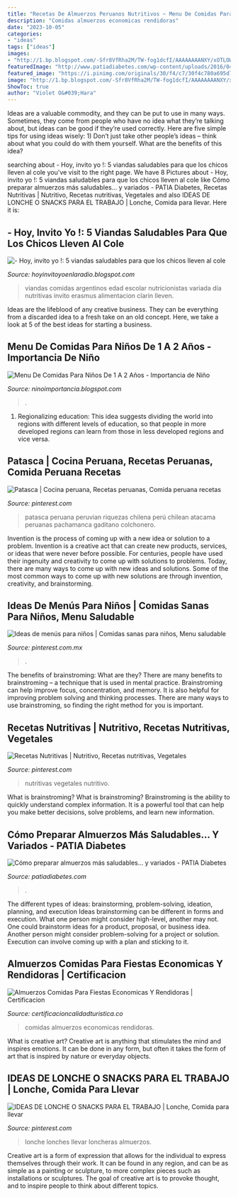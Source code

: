 ```yaml
---
title: "Recetas De Almuerzos Peruanos Nutritivos ~ Menu De Comidas Para Niños De 1 A 2 Años"
description: "Comidas almuerzos economicas rendidoras"
date: "2023-10-05"
categories:
- "ideas"
tags: ["ideas"]
images:
- "http://1.bp.blogspot.com/-Sfr8VfRha2M/TW-fog1dcfI/AAAAAAAANXY/xOTLOWW4E2Q/s1600/1.jpg"
featuredImage: "http://www.patiadiabetes.com/wp-content/uploads/2016/04/2-3.jpg"
featured_image: "https://i.pinimg.com/originals/30/f4/c7/30f4c780a695d730c786b56b3e531c73.jpg"
image: "http://1.bp.blogspot.com/-Sfr8VfRha2M/TW-fog1dcfI/AAAAAAAANXY/xOTLOWW4E2Q/s1600/1.jpg"
ShowToc: true
author: "Violet O&#039;Hara"
---
```



Ideas are a valuable commodity, and they can be put to use in many ways. Sometimes, they come from people who have no idea what they’re talking about, but ideas can be good if they’re used correctly. Here are five simple tips for using ideas wisely: 1) Don’t just take other people’s ideas – think about what you could do with them yourself. What are the benefits of this idea?

	

		
searching about - Hoy, invito yo !: 5 viandas saludables para que los chicos lleven al cole you've visit to the right page. We have 8 Pictures about - Hoy, invito yo !: 5 viandas saludables para que los chicos lleven al cole like Cómo preparar almuerzos más saludables... y variados - PATIA Diabetes, Recetas Nutritivas | Nutritivo, Recetas nutritivas, Vegetales and also IDEAS DE LONCHE O SNACKS PARA EL TRABAJO | Lonche, Comida para llevar. Here it is:
		
    
## - Hoy, Invito Yo !: 5 Viandas Saludables Para Que Los Chicos Lleven Al Cole

<img loading=lazy src="http://1.bp.blogspot.com/-Sfr8VfRha2M/TW-fog1dcfI/AAAAAAAANXY/xOTLOWW4E2Q/s1600/1.jpg" onerror="this.onerror=null;this.src='https://tse2.mm.bing.net/th?id=OIP.z1sGzev7Y0sKoyGnkbUUPgHaDe&amp;pid=15.1';" alt="- Hoy, invito yo !: 5 viandas saludables para que los chicos lleven al cole">

_Source: hoyinvitoyoenlaradio.blogspot.com_

>viandas comidas argentinos edad escolar nutricionistas variada día nutritivas invito erasmus alimentacion clarin lleven. 

	

Ideas are the lifeblood of any creative business. They can be everything from a discarded idea to a fresh take on an old concept. Here, we take a look at 5 of the best ideas for starting a business.

    
## Menu De Comidas Para Niños De 1 A 2 Años - Importancia De Niño

<img loading=lazy src="https://i.ytimg.com/vi/OaEs4eGJv_o/maxresdefault.jpg" onerror="this.onerror=null;this.src='https://tse1.mm.bing.net/th?id=OIP.BjPLA_JCv49fOyFdgIp3TwHaEK&amp;pid=15.1';" alt="Menu De Comidas Para Niños De 1 A 2 Años - Importancia de Niño">

_Source: ninoimportancia.blogspot.com_

>. 

	

1. Regionalizing education: This idea suggests dividing the world into regions with different levels of education, so that people in more developed regions can learn from those in less developed regions and vice versa.

    
## Patasca | Cocina Peruana, Recetas Peruanas, Comida Peruana Recetas

<img loading=lazy src="https://i.pinimg.com/originals/30/f4/c7/30f4c780a695d730c786b56b3e531c73.jpg" onerror="this.onerror=null;this.src='https://tse1.mm.bing.net/th?id=OIP.CgOHI8i04nFzDvkz8ED2MAHaFj&amp;pid=15.1';" alt="Patasca | Cocina peruana, Recetas peruanas, Comida peruana recetas">

_Source: pinterest.com_

>patasca peruana peruvian riquezas chilena perú chilean atacama peruanas pachamanca gaditano colchonero. 

	

Invention is the process of coming up with a new idea or solution to a problem. Invention is a creative act that can create new products, services, or ideas that were never before possible. For centuries, people have used their ingenuity and creativity to come up with solutions to problems. Today, there are many ways to come up with new ideas and solutions. Some of the most common ways to come up with new solutions are through invention, creativity, and brainstorming.

    
## Ideas De Menús Para Niños | Comidas Sanas Para Niños, Menu Saludable

<img loading=lazy src="https://i.pinimg.com/originals/f4/64/14/f464148359efca59dedff13021305eb8.jpg" onerror="this.onerror=null;this.src='https://tse4.mm.bing.net/th?id=OIP.BuxZm1i9c0oCcykUrDjRPgHaKX&amp;pid=15.1';" alt="Ideas de menús para niños | Comidas sanas para niños, Menu saludable">

_Source: pinterest.com.mx_

>. 

	

The benefits of brainstroming: What are they?
There are many benefits to brainstroming – a technique that is used in mental practice. Brainstroming can help improve focus, concentration, and memory. It is also helpful for improving problem solving and thinking processes. There are many ways to use brainstroming, so finding the right method for you is important.

    
## Recetas Nutritivas | Nutritivo, Recetas Nutritivas, Vegetales

<img loading=lazy src="https://i.pinimg.com/736x/7d/4d/c6/7d4dc64a25d6d1019c406bf52b57472f--lifestyle.jpg" onerror="this.onerror=null;this.src='https://tse1.mm.bing.net/th?id=OIP.Tubh8d7dnKsEDgkjq444EQHaJ3&amp;pid=15.1';" alt="Recetas Nutritivas | Nutritivo, Recetas nutritivas, Vegetales">

_Source: pinterest.com_

>nutritivas vegetales nutritivo. 

	

What is brainstroming?
What is brainstroming? Brainstroming is the ability to quickly understand complex information. It is a powerful tool that can help you make better decisions, solve problems, and learn new information.

    
## Cómo Preparar Almuerzos Más Saludables... Y Variados - PATIA Diabetes

<img loading=lazy src="http://www.patiadiabetes.com/wp-content/uploads/2016/04/2-3.jpg" onerror="this.onerror=null;this.src='https://tse2.mm.bing.net/th?id=OIP.P-yowJ54LjSJkcalG9AUmwHaEe&amp;pid=15.1';" alt="Cómo preparar almuerzos más saludables... y variados - PATIA Diabetes">

_Source: patiadiabetes.com_

>. 

	

The different types of ideas: brainstorming, problem-solving, ideation, planning, and execution
Ideas brainstorming can be different in forms and execution. What one person might consider high-level, another may not. One could brainstorm ideas for a product, proposal, or business idea. Another person might consider problem-solving for a project or solution. Execution can involve coming up with a plan and sticking to it.

    
## Almuerzos Comidas Para Fiestas Economicas Y Rendidoras | Certificacion

<img loading=lazy src="https://i.pinimg.com/originals/e5/21/cf/e521cf6707e405d0c638c159f7799a84.jpg" onerror="this.onerror=null;this.src='https://tse2.mm.bing.net/th?id=OIP.7kvpAkPHTUC27hVWVb1XxwHaEK&amp;pid=15.1';" alt="Almuerzos Comidas Para Fiestas Economicas Y Rendidoras | Certificacion">

_Source: certificacioncalidadturistica.co_

>comidas almuerzos economicas rendidoras. 

	

What is creative art?
Creative art is anything that stimulates the mind and inspires emotions. It can be done in any form, but often it takes the form of art that is inspired by nature or everyday objects.

    
## IDEAS DE LONCHE O SNACKS PARA EL TRABAJO | Lonche, Comida Para Llevar

<img loading=lazy src="https://i.pinimg.com/originals/54/9f/f6/549ff690fbf80e69da52087f07785ebd.jpg" onerror="this.onerror=null;this.src='https://tse4.mm.bing.net/th?id=OIP.ytlrzHw4PCgTnrKcfd7i8QHaEK&amp;pid=15.1';" alt="IDEAS DE LONCHE O SNACKS PARA EL TRABAJO | Lonche, Comida para llevar">

_Source: pinterest.com_

>lonche lonches llevar loncheras almuerzos. 

	

Creative art is a form of expression that allows for the individual to express themselves through their work. It can be found in any region, and can be as simple as a painting or sculpture, to more complex pieces such as installations or sculptures. The goal of creative art is to provoke thought, and to inspire people to think about different topics.

